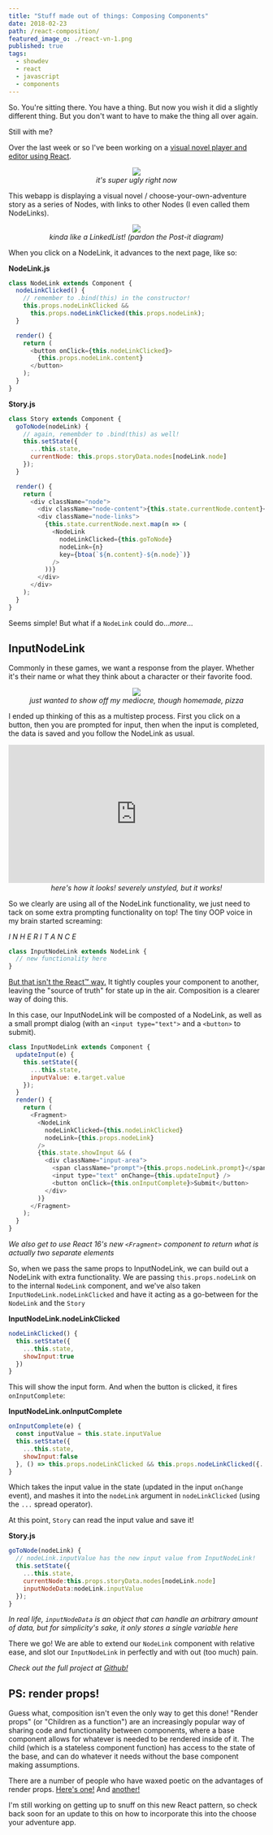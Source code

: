 ```yaml
---
title: "Stuff made out of things: Composing Components"
date: 2018-02-23
path: /react-composition/
featured_image_o: ./react-vn-1.png
published: true
tags:
  - showdev
  - react
  - javascript
  - components
---
```


[reactvn]: https://github.com/washingtonsteven/react-vn
[reactcomp]: https://reactjs.org/docs/composition-vs-inheritance.html
[mjrenderprops]: https://cdb.reacttraining.com/use-a-render-prop-50de598f11ce
[breakingup]: https://medium.com/tandemly/im-breaking-up-with-higher-order-components-44b0df2db052

So. You're sitting there. You have a thing. But now you wish it did a slightly different thing. But you don't want to have to make the thing all over again.

Still with me?

Over the last week or so I've been working on a [visual novel player and editor using React][reactvn].

<p style="text-align:center">
<img src='./react-vn-1.png'><br/>
<em>it's super ugly right now</em>
</p>

This webapp is displaying a visual novel / choose-your-own-adventure story as a series of Nodes, with links to other Nodes (I even called them NodeLinks).

<p style="text-align:center">
<img src='./react-vn-ll.jpg'><br/>
<em>kinda like a LinkedList! (pardon the Post-it diagram)</em>
</p>

When you click on a NodeLink, it advances to the next page, like so:

**NodeLink.js**

```javascript
class NodeLink extends Component {
  nodeLinkClicked() {
    // remember to .bind(this) in the constructor!
    this.props.nodeLinkClicked &&
      this.props.nodeLinkClicked(this.props.nodeLink);
  }

  render() {
    return (
      <button onClick={this.nodeLinkClicked}>
        {this.props.nodeLink.content}
      </button>
    );
  }
}
```

**Story.js**

```javascript
class Story extends Component {
  goToNode(nodeLink) {
    // again, remembder to .bind(this) as well!
    this.setState({
      ...this.state,
      currentNode: this.props.storyData.nodes[nodeLink.node]
    });
  }

  render() {
    return (
      <div className="node">
        <div className="node-content">{this.state.currentNode.content}</div>
        <div className="node-links">
          {this.state.currentNode.next.map(n => (
            <NodeLink
              nodeLinkClicked={this.goToNode}
              nodeLink={n}
              key={btoa(`${n.content}-${n.node}`)}
            />
          ))}
        </div>
      </div>
    );
  }
}
```

Seems simple! But what if a `NodeLink` could do&hellip;_more_&hellip;

## InputNodeLink

Commonly in these games, we want a response from the player. Whether it's their name or what they think about a character or their favorite food.

<p style="text-align:center">
<img src='./pizza.jpg'><br/>
<em>just wanted to show off my mediocre, though homemade, pizza</em>
<p>

I ended up thinking of this as a multistep process. First you click on a button, then you are prompted for input, then when the input is completed, the data is saved and you follow the NodeLink as usual.

<div style="text-align:center">
<div style='position:relative;padding-bottom:54%'>
  <iframe src='https://gfycat.com/ifr/IllegalFirmCob' frameborder='0' scrolling='no' width='100%' height='100%' style='position:absolute;top:0;left:0'></iframe>
</div>
<em>here's how it looks! severely unstyled, but it works!</em>
</div>

<div markdown="1">

So we clearly are using all of the NodeLink functionality, we just need to tack on some extra prompting functionality on top! The tiny OOP voice in my brain started screaming:

_I N H E R I T A N C E_

```javascript
class InputNodeLink extends NodeLink {
  // new functionality here
}
```

[But that isn't the React&trade; way.][reactcomp] It tightly couples your component to another, leaving the "source of truth" for state up in the air. Composition is a clearer way of doing this.

In this case, our InputNodeLink will be composted of a NodeLink, as well as a small prompt dialog (with an `<input type="text">` and a `<button>` to submit).

```javascript
class InputNodeLink extends Component {
  updateInput(e) {
    this.setState({
      ...this.state,
      inputValue: e.target.value
    });
  }
  render() {
    return (
      <Fragment>
        <NodeLink
          nodeLinkClicked={this.nodeLinkClicked}
          nodeLink={this.props.nodeLink}
        />
        {this.state.showInput && (
          <div className="input-area">
            <span className="prompt">{this.props.nodeLink.prompt}</span>
            <input type="text" onChange={this.updateInput} />
            <button onClick={this.onInputComplete}>Submit</button>
          </div>
        )}
      </Fragment>
    );
  }
}
```

_We also get to use React 16's new `<Fragment>` component to return what is actually two separate elements_

So, when we pass the same props to InputNodeLink, we can build out a NodeLink with extra functionality. We are passing `this.props.nodeLink` on to the internal `NodeLink` component, and we've also taken `InputNodeLink.nodeLinkClicked` and have it acting as a go-between for the `NodeLink` and the `Story`

**InputNodeLink.nodeLinkClicked**

```javascript
nodeLinkClicked() {
  this.setState({
    ...this.state,
    showInput:true
  })
}
```

This will show the input form. And when the button is clicked, it fires `onInputComplete`:

**InputNodeLink.onInputComplete**

```javascript
onInputComplete(e) {
  const inputValue = this.state.inputValue
  this.setState({
    ...this.state,
    showInput:false
  }, () => this.props.nodeLinkClicked && this.props.nodeLinkClicked({...this.props.nodeLink, inputValue}))
}
```

Which takes the input value in the state (updated in the input `onChange` event), and mashes it into the `nodeLink` argument in `nodeLinkClicked` (using the `...` spread operator).

At this point, `Story` can read the input value and save it!

**Story.js**

```javascript
goToNode(nodeLink) {
  // nodeLink.inputValue has the new input value from InputNodeLink!
  this.setState({
    ...this.state,
    currentNode:this.props.storyData.nodes[nodeLink.node]
    inputNodeData:nodeLink.inputValue
  });
}
```

_In real life, `inputNodeData` is an object that can handle an arbitrary amount of data, but for simplicity's sake, it only stores a single variable here_

There we go! We are able to extend our `NodeLink` component with relative ease, and slot our `InputNodeLink` in perfectly and with out (too much) pain.

_Check out the full project at [Github!][reactvn]_

## PS: render props!

Guess what, composition isn't even the only way to get this done! "Render props" (or "Children as a function") are an increasingly popular way of sharing code and functionality between components, where a base component allows for whatever is needed to be rendered inside of it. The child (which is a stateless component function) has access to the state of the base, and can do whatever it needs without the base component making assumptions.

There are a number of people who have waxed poetic on the advantages of render props. [Here's one!][mjrenderprops] And [another!][breakingup]

I'm still working on getting up to snuff on this new React pattern, so check back soon for an update to this on how to incorporate this into the choose your adventure app.

</div>
